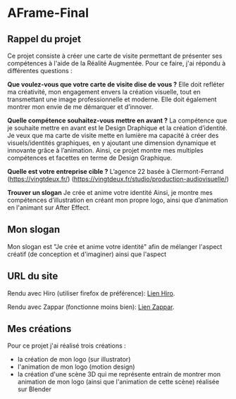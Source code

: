 # AFrame-Final

## Rappel du projet
Ce projet consiste à créer une carte de visite permettant de présenter ses compétences à l'aide de la Réalité Augmentée.
Pour ce faire, j'ai répondu à différentes questions : 

**Que voulez-vous que votre carte de visite dise de vous ?**
Elle doit refléter ma créativité, mon engagement envers la création visuelle, tout en transmettant une image professionnelle et moderne. Elle doit également montrer mon envie de me démarquer et d’innover.

**Quelle compétence souhaitez-vous mettre en avant ?**
La compétence que je souhaite mettre en avant est le Design Draphique et la création d’identité.
Je veux que ma carte de visite mette en lumière ma capacité à créer des visuels/identités graphiques, en y ajoutant une dimension dynamique et innovante grâce à l’animation.
Ainsi, ce projet montre mes multiples compétences et facettes en terme de Design Graphique.

**Quelle est votre entreprise cible ?**
L’agence 22 basée à Clermont-Ferrand 
(https://vingtdeux.fr/)
(https://vingtdeux.fr/studio/production-audiovisuelle/)

**Trouver un slogan**
Je crée et anime votre identité
Ainsi, je montre mes compétences d’illustration en créant mon propre logo, ainsi que d’animation en l'animant sur After Effect.

## Mon slogan
Mon slogan est "Je crée et anime votre identité" afin de mélanger l'aspect créatif (de conception et d'imaginer) ainsi que l'aspect

## URL du site
Rendu avec Hiro (utiliser firefox de préférence):
[Lien Hiro](https://chaari7.github.io/AFrame-Final/ ).

Rendu avec Zappar (fonctionne moins bien):
[Lien Zappar](https://chaari7.github.io/Zappar-Card/ ).

## Mes créations
Pour ce projet j'ai réalisé trois créations :
- la création de mon logo (sur illustrator)
- l'animation de mon logo (motion design)
- la création d'une scène 3D qui me représente entrain de montrer mon animation de mon logo (ainsi que l'animation de cette scène) réalisée sur Blender
